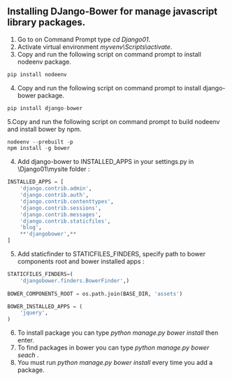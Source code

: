 ## Installing DJango-Bower for manage javascript library packages.

1. Go to on Command Prompt type _cd Django01_. 
2. Activate virtual environment _myvenv\Scripts\activate_.
3. Copy and run the following script on command prompt to install nodeenv package.
```python
pip install nodeenv
```
4. Copy and run the following script on command prompt to install django-bower package.
```python
pip install django-bower
```
5.Copy and run the following script on command prompt to build nodeenv and install bower by npm.
```python
nodeenv --prebuilt -p
npm install -g bower
```
4. Add django-bower to INSTALLED_APPS in your settings.py in \Django01\mysite folder :
```python
INSTALLED_APPS = [
    'django.contrib.admin',
    'django.contrib.auth',
    'django.contrib.contenttypes',
    'django.contrib.sessions',
    'django.contrib.messages',
    'django.contrib.staticfiles',
    'blog',
    **'djangobower',**
]
```
5. Add staticfinder to STATICFILES_FINDERS, specify path to bower components root and bower installed apps :
```python
STATICFILES_FINDERS=(
    'djangobower.finders.BowerFinder',)
	
BOWER_COMPONENTS_ROOT = os.path.join(BASE_DIR, 'assets')

BOWER_INSTALLED_APPS = (
    'jquery',
)
```
6. To install package you can type _python manage.py bower install_ then enter.
7. To find packages in bower you can type _python manage.py bower seach <package name>_.
8. You must run _python manage.py bower install_ every time you add a package. 
